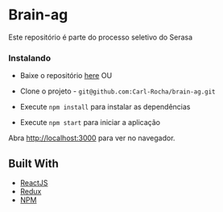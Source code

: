 # Brain-ag

Este repositório é parte do processo seletivo do Serasa

### Instalando

- Baixe o repositório [here](https://github.com/Carl-Rocha/brain-ag/archive/main.zip) OU
- Clone o projeto - `git@github.com:Carl-Rocha/brain-ag.git`

- Execute `npm install` para instalar as dependências
- Execute `npm start` para iniciar a aplicação

Abra [http://localhost:3000](http://localhost:3000) para ver no navegador.

## Built With

- [ReactJS](https://reactjs.org/)
- [Redux](https://redux.js.org/)
- [NPM](https://www.npmjs.com/)
